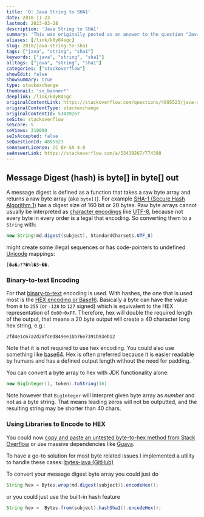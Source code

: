 ```yaml
---
title: 'Q: Java String to SHA1'
date: 2018-11-23
lastmod: 2023-03-28
description: 'Java String to SHA1'
summary: 'This was originally posted as an answer to the question "Java String to SHA1" on stackoverflow.com.'
aliases: [/link/k8y84sgc]
slug: 2018/java-string-to-sha1
tags: ["java", "string", "sha1"]
keywords: ["java", "string", "sha1"]
alltags: ["java", "string", "sha1"]
categories: ["stackoverflow"]
showEdit: false
showSummary: true
type: stackexchange
thumbnail: 'so_banner*'
deeplink: /link/k8y84sgc
originalContentLink: https://stackoverflow.com/questions/4895523/java-string-to-sha1
originalContentType: stackexchange
originalContentId: 53439267
seSite: stackoverflow
seScore: 5
seViews: 310000
seIsAccepted: false
seQuestionId: 4895523
seAnswerLicense: CC BY-SA 4.0
seAnswerLink: https://stackoverflow.com/a/53439267/774398
---
```

Message Digest (hash) is byte\[\] in byte\[\] out
-------------------------------------------------

A message digest is defined as a function that takes a raw byte array and returns a raw byte array (aka `byte[]`). For example [SHA-1 (Secure Hash Algorithm 1)](https://en.wikipedia.org/wiki/SHA-1) has a digest size of 160 bit or 20 bytes. Raw byte arrays cannot usually be interpreted as [character encodings](https://en.wikipedia.org/wiki/Character_encoding) like [UTF-8](https://en.wikipedia.org/wiki/SHA-1), because not every byte in every order is a legal that encoding. So converting them to a `String` with:

```java
new String(md.digest(subject), StandardCharsets.UTF_8)

```

might create some illegal sequences or has code-pointers to undefined [Unicode](https://en.wikipedia.org/wiki/Binary-to-text_encoding) mappings:

```
[�a�ɹ??�%l�3~��.

```

### Binary-to-text Encoding

For that [binary-to-text](https://en.wikipedia.org/wiki/Binary-to-text_encoding) encoding is used. With hashes, the one that is used most is the [HEX encoding or Base16](https://en.wikipedia.org/wiki/Hexadecimal#Transfer_encoding). Basically a byte can have the value from `0` to `255` (or `-128` to `127` signed) which is equivalent to the HEX representation of `0x00`\-`0xFF`. Therefore, hex will double the required length of the output, that means a 20 byte output will create a 40 character long hex string, e.g.:

```
2fd4e1c67a2d28fced849ee1bb76e7391b93eb12

```

Note that it is not required to use hex encoding. You could also use something like [base64](https://en.wikipedia.org/wiki/Base64). Hex is often preferred because it is easier readable by humans and has a defined output length without the need for padding.

You can convert a byte array to hex with JDK functionality alone:

```java
new BigInteger(1, token).toString(16)

```

Note however that `BigInteger` will interpret given byte array as _number_ and not as a byte string. That means leading zeros will not be outputted, and the resulting string may be shorter than 40 chars.

### Using Libraries to Encode to HEX

You could now [copy and paste an untested byte-to-hex method from Stack Overflow](https://stackoverflow.com/questions/2817752/java-code-to-convert-byte-to-hexadecimal) or use massive dependencies like [Guava](https://google.github.io/guava/releases/16.0/api/docs/com/google/common/io/BaseEncoding.html).

To have a go-to solution for most byte related issues I implemented a utility to handle these cases: [bytes-java (GitHub)](https://github.com/patrickfav/bytes-java)

To convert your message digest byte array you could just do

```java
String hex = Bytes.wrap(md.digest(subject)).encodeHex();

```

or you could just use the built-in hash feature

```java
String hex =  Bytes.from(subject).hashSha1().encodeHex();

```